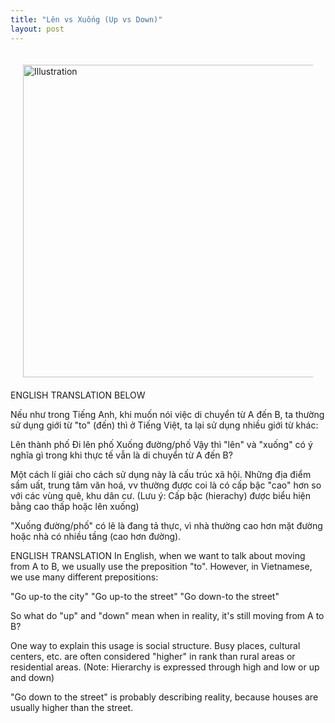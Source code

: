 ```yaml
---
title: "Lên vs Xuống (Up vs Down)"
layout: post
---
```

<div style="display: flex; justify-content: center; padding: 20px;">
    <img src="{{ site.baseurl }}/assets/media/posts/2022-05-01-len-hay-xuong.png" alt="Illustration" style="width: 500px; height: auto;">
</div>
ENGLISH TRANSLATION BELOW

Nếu như trong Tiếng Anh, khi muốn nói việc di chuyển từ A đến B, ta thường sử dụng giới từ "to" (đến) thì ở Tiếng Việt, ta lại sử dụng nhiều giới từ khác:

Lên thành phố
Đi lên phố
Xuống đường/phố
Vậy thì "lên" và "xuống" có ý nghĩa gì trong khi thực tế vẫn là di chuyển từ A đến B?

Một cách lí giải cho cách sử dụng này là cấu trúc xã hội. Những địa điểm sầm uất, trung tâm văn hoá, vv thường được coi là có cấp bậc "cao" hơn so với các vùng quê, khu dân cư. (Lưu ý: Cấp bậc (hierachy) được biểu hiện bằng cao thấp hoặc lên xuống)

"Xuống đường/phố" có lẽ là đang tả thực, vì nhà thường cao hơn mặt đường hoặc nhà có nhiều tầng (cao hơn đường). 


ENGLISH TRANSLATION
In English, when we want to talk about moving from A to B, we usually use the preposition "to". However, in Vietnamese, we use many different prepositions:

"Go up-to the city"
"Go up-to the street"
"Go down-to the street"

So what do "up" and "down" mean when in reality, it's still moving from A to B?

One way to explain this usage is social structure. Busy places, cultural centers, etc. are often considered "higher" in rank than rural areas or residential areas. (Note: Hierarchy is expressed through high and low or up and down)

"Go down to the street" is probably describing reality, because houses are usually higher than the street.